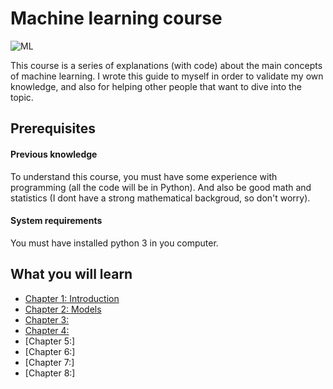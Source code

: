# Machine learning course

![ML](https://www.lumagate.com/hubfs/Machine-Learning-header.png)

This course is a series of explanations (with code) about the main concepts of machine learning. I wrote this guide to myself in order to validate my own knowledge, and also for helping other people that want to dive into the topic.

## Prerequisites

#### Previous knowledge

To understand this course, you must have some experience with programming (all the code will be in Python). And also be good math and statistics (I dont have a strong mathematical backgroud, so don't worry).

#### System requirements

You must have installed python 3 in you computer.

## What you will learn

 * [Chapter 1: Introduction](https://github.com/javiabellan/machine-learning/blob/master/chapter-1)
 * [Chapter 2: Models](https://github.com/javiabellan/machine-learning/blob/master/chapter-2)
 * [Chapter 3:](https://github.com/javiabellan/machine-learning/blob/master/chapter-3)
 * [Chapter 4:](https://github.com/javiabellan/machine-learning/blob/master/chapter-4)
 * [Chapter 5:]
 * [Chapter 6:]
 * [Chapter 7:]
 * [Chapter 8:]
